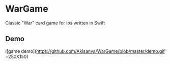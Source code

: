 # WarGame
Classic "War" card game for ios written in Swift
## Demo
![game demo](https://github.com/Akisanya/WarGame/blob/master/demo.gif =250X150)
